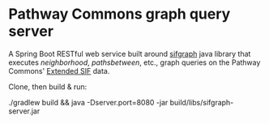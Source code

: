 # Pathway Commons graph query server

A Spring Boot RESTful web service built around [sifgraph](https://github.com/PathwayCommons/sifgraph) 
java library that executes _neighborhood_, _pathsbetween_, etc., graph queries 
on the Pathway Commons' [Extended SIF](http://www.pathwaycommons.org/pc2/formats#sif) data.

Clone, then build & run:

./gradlew build && java -Dserver.port=8080 -jar build/libs/sifgraph-server.jar

